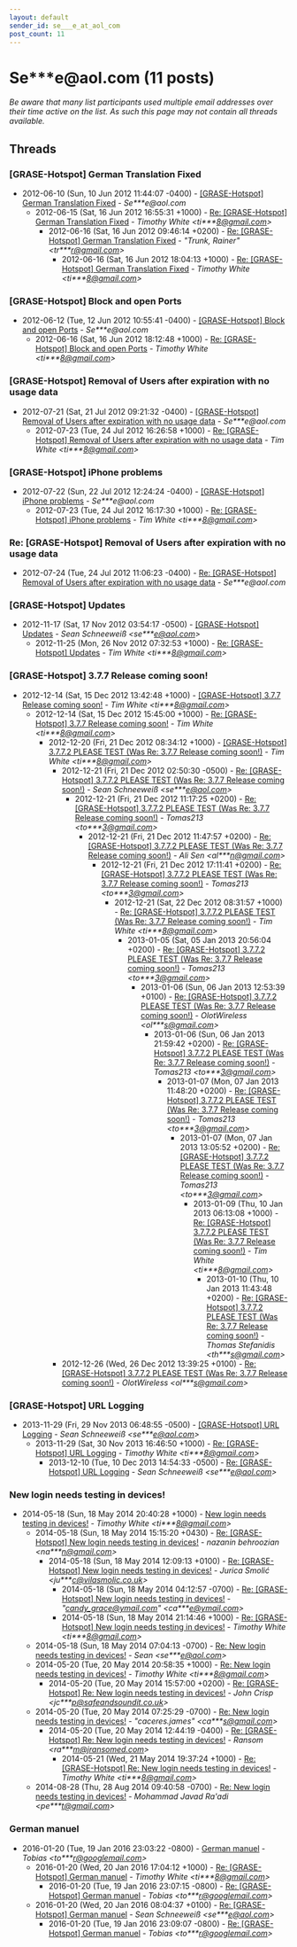 ```yaml
---
layout: default
sender_id: se___e_at_aol_com
post_count: 11
---
```


# Se***e<span>@</span>aol.com (11 posts)

_Be aware that many list participants used multiple email addresses over their time active on the list. As such this page may not contain all threads available._

## Threads

### [GRASE-Hotspot] German Translation Fixed
+ 2012-06-10 (Sun, 10 Jun 2012 11:44:07 -0400) - [[GRASE-Hotspot] German Translation Fixed](/archive/2012/06/d18989ea0df80b4366a7026f2ad59f644d8b50e939fa96c53200558455fb0487) - _Se***e@aol.com_
  + 2012-06-15 (Sat, 16 Jun 2012 16:55:31 +1000) - [Re: [GRASE-Hotspot] German Translation Fixed](/archive/2012/06/5d27cf1992c57466562903915b30ea1c5eecffdce399913654915e8750bfdf5b) - _Timothy White \<ti***8@gmail.com\>_
    + 2012-06-16 (Sat, 16 Jun 2012 09:46:14 +0200) - [Re: [GRASE-Hotspot] German Translation Fixed](/archive/2012/06/c9843fd95ac3098fc487ba423ee4d4ac48a8677cb3878ee3eab8c8562c63840e) - _"Trunk, Rainer" \<tr***r@gmail.com\>_
      + 2012-06-16 (Sat, 16 Jun 2012 18:04:13 +1000) - [Re: [GRASE-Hotspot] German Translation Fixed](/archive/2012/06/4e93a395058d782b579d6fa46b6961157414b2feb73f11ed1c3b073788af5062) - _Timothy White \<ti***8@gmail.com\>_

### [GRASE-Hotspot] Block and open Ports
+ 2012-06-12 (Tue, 12 Jun 2012 10:55:41 -0400) - [[GRASE-Hotspot] Block and open Ports](/archive/2012/06/2cd4d9a6f83da82f5c2c2099c7e895e3e33e8c2237b7dbabbb93d370a4cc662e) - _Se***e@aol.com_
  + 2012-06-16 (Sat, 16 Jun 2012 18:12:48 +1000) - [Re: [GRASE-Hotspot] Block and open Ports](/archive/2012/06/c85de742ed44c21ce3e67930c0aac4b343677e58a836dc7eccd0136d5db1f7d0) - _Timothy White \<ti***8@gmail.com\>_

### [GRASE-Hotspot] Removal of Users after expiration with no usage data
+ 2012-07-21 (Sat, 21 Jul 2012 09:21:32 -0400) - [[GRASE-Hotspot] Removal of Users after expiration with no usage data](/archive/2012/07/4ffabcfba0ba3ca713829f71f4dfd16b1a6ba07ddec33f9450652c2cd352feb0) - _Se***e@aol.com_
  + 2012-07-23 (Tue, 24 Jul 2012 16:26:58 +1000) - [Re: [GRASE-Hotspot] Removal of Users after expiration with no usage data](/archive/2012/07/4d7d48a064d263f0a43142c578db97a2bb60ca19e56f6d41f602cff275ee7ad2) - _Tim White \<ti***8@gmail.com\>_

### [GRASE-Hotspot] iPhone problems
+ 2012-07-22 (Sun, 22 Jul 2012 12:24:24 -0400) - [[GRASE-Hotspot] iPhone problems](/archive/2012/07/a0a72cf9e9df7737a5e23dca0aeb3508f04b2df2f00b4692566c51f93e3f7a0b) - _Se***e@aol.com_
  + 2012-07-23 (Tue, 24 Jul 2012 16:17:30 +1000) - [Re: [GRASE-Hotspot] iPhone problems](/archive/2012/07/73268ce9dc8ab82c2412d1ed9640e219b6efe20cf6f556ad57ef40cb3bd8c88d) - _Tim White \<ti***8@gmail.com\>_

### Re: [GRASE-Hotspot] Removal of Users after expiration with no usage	data
+ 2012-07-24 (Tue, 24 Jul 2012 11:06:23 -0400) - [Re: [GRASE-Hotspot] Removal of Users after expiration with no usage	data](/archive/2012/07/30744b95fd51b867b4238cc31f15b30c8828c6f8eaa0e43e3f960b84f3174209) - _Se***e@aol.com_

### [GRASE-Hotspot] Updates
+ 2012-11-17 (Sat, 17 Nov 2012 03:54:17 -0500) - [[GRASE-Hotspot] Updates](/archive/2012/11/73699802fcfc20ca7f40e11e0cf9c792336f94d7b6a7c9a22e5199ec3449eb85) - _Sean Schneeweiß \<se***e@aol.com\>_
  + 2012-11-25 (Mon, 26 Nov 2012 07:32:53 +1000) - [Re: [GRASE-Hotspot] Updates](/archive/2012/11/bb79e74ea75025c2c0647ff4bd14822fc731716d04bb5fb30cc83d5a9cd132cf) - _Tim White \<ti***8@gmail.com\>_

### [GRASE-Hotspot] 3.7.7 Release coming soon!
+ 2012-12-14 (Sat, 15 Dec 2012 13:42:48 +1000) - [[GRASE-Hotspot] 3.7.7 Release coming soon!](/archive/2012/12/cfb5293c62099213cba57c0d485dbc5a43e027c3eafb20a853aab38bec4a06c8) - _Tim White \<ti***8@gmail.com\>_
  + 2012-12-14 (Sat, 15 Dec 2012 15:45:00 +1000) - [Re: [GRASE-Hotspot] 3.7.7 Release coming soon!](/archive/2012/12/77189af35cb773d55cf29a2e85b80628c9042f6d989640db27a0aa827d935ba4) - _Tim White \<ti***8@gmail.com\>_
    + 2012-12-20 (Fri, 21 Dec 2012 08:34:12 +1000) - [[GRASE-Hotspot] 3.7.7.2 PLEASE TEST (Was Re: 3.7.7 Release coming	soon!)](/archive/2012/12/7e52484e212a1a16e634adef8563726f0bbaee74e895e17d8a2f3a2875a832e3) - _Tim White \<ti***8@gmail.com\>_
      + 2012-12-21 (Fri, 21 Dec 2012 02:50:30 -0500) - [Re: [GRASE-Hotspot] 3.7.7.2 PLEASE TEST (Was Re: 3.7.7 Release coming soon!)](/archive/2012/12/767dd15e939f10008646c30cd369680c83c86afafbe1fc564e71a5250e13bf1a) - _Sean Schneeweiß \<se***e@aol.com\>_
        + 2012-12-21 (Fri, 21 Dec 2012 11:17:25 +0200) - [Re: [GRASE-Hotspot] 3.7.7.2 PLEASE TEST (Was Re: 3.7.7 Release	coming soon!)](/archive/2012/12/833b4c5a6608c4e775fe594b1f65efe4e990123bf24e1fb1d5e66fb545b764a2) - _Tomas213 \<to***3@gmail.com\>_
          + 2012-12-21 (Fri, 21 Dec 2012 11:47:57 +0200) - [Re: [GRASE-Hotspot] 3.7.7.2 PLEASE TEST (Was Re: 3.7.7 Release	coming soon!)](/archive/2012/12/5b81543f216d5397e828846620cadf301749ac2ee8c7e4addf01bc7c374c79b0) - _Ali Sen \<al***n@gmail.com\>_
            + 2012-12-21 (Fri, 21 Dec 2012 17:11:41 +0200) - [Re: [GRASE-Hotspot] 3.7.7.2 PLEASE TEST (Was Re: 3.7.7 Release	coming soon!)](/archive/2012/12/a1752abb93f994d5fd5b62b3cfc3e4ae7a7b9db94d36c73e2f302a3e2352e54a) - _Tomas213 \<to***3@gmail.com\>_
              + 2012-12-21 (Sat, 22 Dec 2012 08:31:57 +1000) - [Re: [GRASE-Hotspot] 3.7.7.2 PLEASE TEST (Was Re: 3.7.7 Release coming soon!)](/archive/2012/12/6f217ac147e93a2b94d88ebdbba57d7d9e8073113d3e5f1054d882ef48263a7f) - _Tim White \<ti***8@gmail.com\>_
                + 2013-01-05 (Sat, 05 Jan 2013 20:56:04 +0200) - [Re: [GRASE-Hotspot] 3.7.7.2 PLEASE TEST (Was Re: 3.7.7 Release	coming soon!)](/archive/2013/01/4b655cc2ccdc952f7bacebf8cc89fe157d4b033f8f1a39cd27f13e9571ebce0f) - _Tomas213 \<to***3@gmail.com\>_
                  + 2013-01-06 (Sun, 06 Jan 2013 12:53:39 +0100) - [Re: [GRASE-Hotspot] 3.7.7.2 PLEASE TEST (Was Re: 3.7.7 Release coming soon!)](/archive/2013/01/cedf45b6472bbf9160313622738b3833c0d763bc66df075ae8725f773f734e48) - _OlotWireless \<ol***s@gmail.com\>_
                    + 2013-01-06 (Sun, 06 Jan 2013 21:59:42 +0200) - [Re: [GRASE-Hotspot] 3.7.7.2 PLEASE TEST (Was Re: 3.7.7 Release	coming soon!)](/archive/2013/01/e1be54c2b1e2eb7c71f9c41cde5aa05ecbace372878290dc0ce29a5de1cee826) - _Tomas213 \<to***3@gmail.com\>_
                      + 2013-01-07 (Mon, 07 Jan 2013 11:48:20 +0200) - [Re: [GRASE-Hotspot] 3.7.7.2 PLEASE TEST (Was Re: 3.7.7 Release	coming soon!)](/archive/2013/01/a34c59c9cbb8d318ac2a6734ac4e9e37fa277e85e7e176e5e8388c8fa3b9b8f9) - _Tomas213 \<to***3@gmail.com\>_
                        + 2013-01-07 (Mon, 07 Jan 2013 13:05:52 +0200) - [Re: [GRASE-Hotspot] 3.7.7.2 PLEASE TEST (Was Re: 3.7.7 Release	coming soon!)](/archive/2013/01/f115a3fa94529ff71e183d0ee1d94a80ddd8545f8de7ad5fd9178da590eba32a) - _Tomas213 \<to***3@gmail.com\>_
                          + 2013-01-09 (Thu, 10 Jan 2013 06:13:08 +1000) - [Re: [GRASE-Hotspot] 3.7.7.2 PLEASE TEST (Was Re: 3.7.7 Release coming soon!)](/archive/2013/01/4babb7f40507c162274b4b60bbc8c3deaa80feb9acf0ac998debf1f65efed3c4) - _Tim White \<ti***8@gmail.com\>_
                            + 2013-01-10 (Thu, 10 Jan 2013 11:43:48 +0200) - [Re: [GRASE-Hotspot] 3.7.7.2 PLEASE TEST (Was Re: 3.7.7 Release	coming soon!)](/archive/2013/01/f21589dce9a0e93a82f2f046a376778e35dddd2ca8bd60da888615fb6e389c19) - _Thomas Stefanidis \<th***s@gmail.com\>_
      + 2012-12-26 (Wed, 26 Dec 2012 13:39:25 +0100) - [Re: [GRASE-Hotspot] 3.7.7.2 PLEASE TEST (Was Re: 3.7.7 Release coming soon!)](/archive/2012/12/fdf51e52659027104cf431c2450c324907cc3b2d18ccd43a2b4a43f74583b62c) - _OlotWireless \<ol***s@gmail.com\>_

### [GRASE-Hotspot] URL Logging
+ 2013-11-29 (Fri, 29 Nov 2013 06:48:55 -0500) - [[GRASE-Hotspot] URL Logging](/archive/2013/11/c45f6014fc049a9e4a75c7e93a375d0306a6fe621e9e7afc43ce0994d4ca5a77) - _Sean Schneeweiß \<se***e@aol.com\>_
  + 2013-11-29 (Sat, 30 Nov 2013 16:46:50 +1000) - [Re: [GRASE-Hotspot] URL Logging](/archive/2013/11/f7d4af313ae1154fcde514e7228f9ab6fea82c531879316744ac3dd4176871e0) - _Timothy White \<ti***8@gmail.com\>_
    + 2013-12-10 (Tue, 10 Dec 2013 14:54:33 -0500) - [Re: [GRASE-Hotspot] URL Logging](/archive/2013/12/670164dc3fece993c874d9bcacbd05fd645d1f0f98c93d06318ccdac8698f277) - _Sean Schneeweiß \<se***e@aol.com\>_

### New login needs testing in devices!
+ 2014-05-18 (Sun, 18 May 2014 20:40:28 +1000) - [New login needs testing in devices!](/archive/2014/05/f8326293307067686007bf258367926698601a8ca3294f386ebd08c30ed282d8) - _Timothy White \<ti***8@gmail.com\>_
  + 2014-05-18 (Sun, 18 May 2014 15:15:20 +0430) - [Re: [GRASE-Hotspot] New login needs testing in devices!](/archive/2014/05/0ab23c6c1515633f75b60ee3e98210071c03ab2ca00bb54534437a75e5e1b52c) - _nazanin behroozian \<na***n@gmail.com\>_
    + 2014-05-18 (Sun, 18 May 2014 12:09:13 +0100) - [Re: [GRASE-Hotspot] New login needs testing in devices!](/archive/2014/05/851df02cab23a4a7a16f875df10926fb0c711b0d9661828c4c22482e400de7d9) - _Jurica Smolić \<ju***c@vilasmolic.co.uk\>_
      + 2014-05-18 (Sun, 18 May 2014 04:12:57 -0700) - [Re: [GRASE-Hotspot] New login needs testing in devices!](/archive/2014/05/fd290665feb835f29d51c7112f69a8153ce42033fcf27166116cab815af7f06e) - _"candy_grace@ymail.com" \<ca***e@ymail.com\>_
      + 2014-05-18 (Sun, 18 May 2014 21:14:46 +1000) - [Re: [GRASE-Hotspot] New login needs testing in devices!](/archive/2014/05/31912dadbc128465a1da00d879cece1c07581d5153d0f0cbc18c73266482f12d) - _Timothy White \<ti***8@gmail.com\>_
  + 2014-05-18 (Sun, 18 May 2014 07:04:13 -0700) - [Re: New login needs testing in devices!](/archive/2014/05/1caeba3bb8ae9cea268ee81aade8759c7ee993d21085a662bb368d80d355ad34) - _Sean \<se***e@aol.com\>_
  + 2014-05-20 (Tue, 20 May 2014 20:58:35 +1000) - [Re: New login needs testing in devices!](/archive/2014/05/b73e1492b67b19d4fa8146c2f141e908fa11a4909a21f9e90c25dc07daae8e7b) - _Timothy White \<ti***8@gmail.com\>_
    + 2014-05-20 (Tue, 20 May 2014 15:57:00 +0200) - [Re: [GRASE-Hotspot] Re: New login needs testing in devices!](/archive/2014/05/746584336e9c1279109d1413571396a1b04f5eaacae4e9b5a7fa597ee4c3408f) - _John Crisp \<jc***p@safeandsoundit.co.uk\>_
  + 2014-05-20 (Tue, 20 May 2014 07:25:29 -0700) - [Re: New login needs testing in devices!](/archive/2014/05/573ba11288b7f80fc89737e6d4a937de9ea22f34069146c3aeb20384bcb59f51) - _"caceres.james" \<ca***s@gmail.com\>_
    + 2014-05-20 (Tue, 20 May 2014 12:44:19 -0400) - [Re: [GRASE-Hotspot] Re: New login needs testing in devices!](/archive/2014/05/2b47c4ce90ba6ce871f4608756356dc466fa1dc45e101a8995a19f5d9264a039) - _Ransom \<ra***m@jransomed.com\>_
      + 2014-05-21 (Wed, 21 May 2014 19:37:24 +1000) - [Re: [GRASE-Hotspot] Re: New login needs testing in devices!](/archive/2014/05/fb645c096d79d22147a5e8a98032e8a51b51a5632b65b8f99bf78d2b8de4ad8d) - _Timothy White \<ti***8@gmail.com\>_
  + 2014-08-28 (Thu, 28 Aug 2014 09:40:58 -0700) - [Re: New login needs testing in devices!](/archive/2014/08/7b4ce8deb28686df0829a605e86e483864e067d3f9a730be6aa1b400aaeacd88) - _Mohammad Javad Ra'adi \<pe***t@gmail.com\>_

### German manuel
+ 2016-01-20 (Tue, 19 Jan 2016 23:03:22 -0800) - [German manuel](/archive/2016/01/987ac5f05d5a9cdba90e045a1fac7f4f3ed83cfd920f021e7d22dfaca3893c93) - _Tobias \<to***r@googlemail.com\>_
  + 2016-01-20 (Wed, 20 Jan 2016 17:04:12 +1000) - [Re: [GRASE-Hotspot] German manuel](/archive/2016/01/90555e7064b5b32aacfb0c7c35e4aa87a4d4606837c3e021b828fea23f0d99e4) - _Timothy White \<ti***8@gmail.com\>_
    + 2016-01-20 (Tue, 19 Jan 2016 23:07:15 -0800) - [Re: [GRASE-Hotspot] German manuel](/archive/2016/01/3a696c07077bdcd9aa45d47f40d23b4d4f5785d77a17e14071b27adf4ca2e097) - _Tobias \<to***r@googlemail.com\>_
  + 2016-01-20 (Wed, 20 Jan 2016 08:04:37 +0100) - [Re: [GRASE-Hotspot] German manuel](/archive/2016/01/1c48fc3b7d8d6b04c31f7823529e747659d51b5cbf28969480b8aa6d921e2c0c) - _Sean Schneeweiß \<se***e@aol.com\>_
    + 2016-01-20 (Tue, 19 Jan 2016 23:09:07 -0800) - [Re: [GRASE-Hotspot] German manuel](/archive/2016/01/e136ca3970cdf8578d1a2d1125e5288d16e4a079252be442aea2f8a418df05fd) - _Tobias \<to***r@googlemail.com\>_

